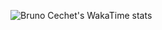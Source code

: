 ![Bruno Cechet's WakaTime stats](https://stats.cechet.com.br/api/wakatime?username=brunocechet&range=all_time&theme=dracula)
